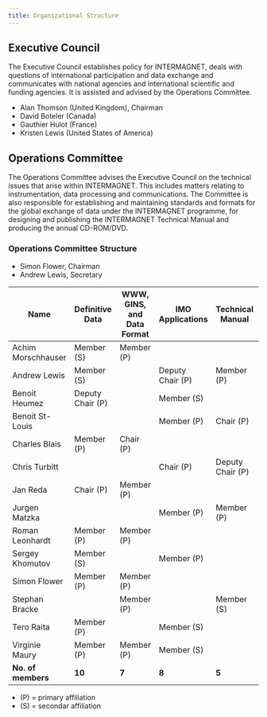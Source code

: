 ```yaml
---
title: Organizational Structure
---
```


## Executive Council

The Executive Council establishes policy for INTERMAGNET, deals with questions of international participation and data exchange and communicates with national agencies and international scientific and funding agencies. It is assisted and advised by the Operations Committee.

- Alan Thomson (United Kingdom), Chairman
- David Boteler (Canada)
- Gauthier Hulot (France)
- Kristen Lewis (United States of America)

## Operations Committee

The Operations Committee advises the Executive Council on the technical issues that arise within INTERMAGNET. This includes matters relating to instrumentation, data processing and communications. The Committee is also responsible for establishing and maintaining standards and formats for the global exchange of data under the INTERMAGNET programme, for designing and publishing the INTERMAGNET Technical Manual and producing the annual CD-ROM/DVD.

### Operations Committee Structure

- Simon Flower, Chairman
- Andrew Lewis, Secretary

| Name | Definitive Data | WWW, GINS, and Data Format | IMO Applications | Technical Manual | Instrumentation and Data Acquisition |
|------|-----------------|----------------------------|------------------|------------------|--------------------------------------|
| Achim Morschhauser | Member (S) | Member (P) | | | Member (S) |
| Andrew Lewis | Member (S) | | Deputy Chair (P) | Member (P) | |
| Benoit Heumez | Deputy Chair (P) | | Member (S) | | |
| Benoit St-Louis | | | Member (P) | Chair (P) | Member (S) |
| Charles Blais | Member (P) | Chair (P) | | | |
| Chris Turbitt | | | Chair (P) | Deputy Chair (P) | Member (S) |
| Jan Reda | Chair (P) | Member (P) | | | |
| Jurgen Matzka | | | Member (P) | Member (P) | Member (S) |
| Roman Leonhardt | Member (P) | Member (P) | | | |
| Sergey Khomutov | Member (S) | | Member (P) | | Member (S) |
| Simon Flower | Member (P) | Member (P) | | | |
| Stephan Bracke | | Member (P) | | Member (S) | |
| Tero Raita | Member (P) | | Member (S) | | |
| Virginie Maury | Member (P) | Member (P) | Member (S) | | |
| **No. of members** | **10** | **7** | **8** | **5** | **5** |

- (P) = primary affiliation
- (S) = secondar affiliation
